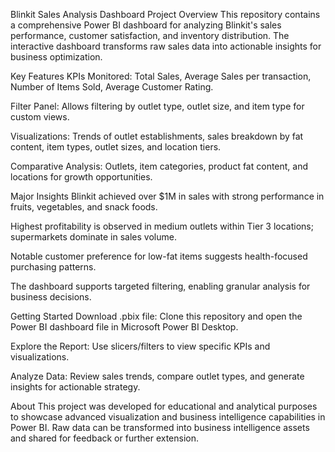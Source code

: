 Blinkit Sales Analysis Dashboard
Project Overview
This repository contains a comprehensive Power BI dashboard for analyzing Blinkit's sales performance, customer satisfaction, and inventory distribution. The interactive dashboard transforms raw sales data into actionable insights for business optimization.

Key Features
KPIs Monitored: Total Sales, Average Sales per transaction, Number of Items Sold, Average Customer Rating.

Filter Panel: Allows filtering by outlet type, outlet size, and item type for custom views.

Visualizations: Trends of outlet establishments, sales breakdown by fat content, item types, outlet sizes, and location tiers.

Comparative Analysis: Outlets, item categories, product fat content, and locations for growth opportunities.

Major Insights
Blinkit achieved over $1M in sales with strong performance in fruits, vegetables, and snack foods.

Highest profitability is observed in medium outlets within Tier 3 locations; supermarkets dominate in sales volume.

Notable customer preference for low-fat items suggests health-focused purchasing patterns.

The dashboard supports targeted filtering, enabling granular analysis for business decisions.

Getting Started
Download .pbix file: Clone this repository and open the Power BI dashboard file in Microsoft Power BI Desktop.

Explore the Report: Use slicers/filters to view specific KPIs and visualizations.

Analyze Data: Review sales trends, compare outlet types, and generate insights for actionable strategy.

About
This project was developed for educational and analytical purposes to showcase advanced visualization and business intelligence capabilities in Power BI. Raw data can be transformed into business intelligence assets and shared for feedback or further extension.
